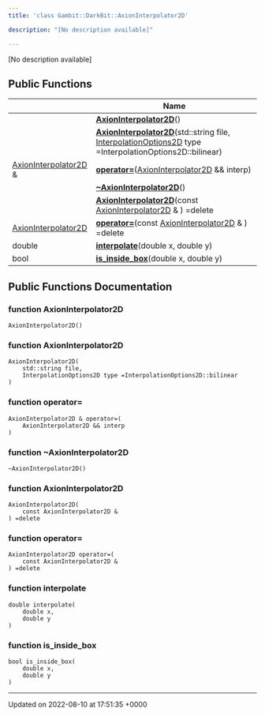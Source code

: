 ```yaml
---
title: 'class Gambit::DarkBit::AxionInterpolator2D'

description: "[No description available]"

---
```









[No description available]

## Public Functions

|                | Name           |
| -------------- | -------------- |
| | **[AxionInterpolator2D](/documentation/code/gambit_2-2/classes/classgambit_1_1darkbit_1_1axioninterpolator2d/#function-axioninterpolator2d)**() |
| | **[AxionInterpolator2D](/documentation/code/gambit_2-2/classes/classgambit_1_1darkbit_1_1axioninterpolator2d/#function-axioninterpolator2d)**(std::string file, [InterpolationOptions2D](/documentation/code/gambit_2-2/namespaces/namespacegambit_1_1darkbit/#enum-interpolationoptions2d) type =InterpolationOptions2D::bilinear) |
| [AxionInterpolator2D](/documentation/code/gambit_2-2/classes/classgambit_1_1darkbit_1_1axioninterpolator2d/) & | **[operator=](/documentation/code/gambit_2-2/classes/classgambit_1_1darkbit_1_1axioninterpolator2d/#function-operator=)**([AxionInterpolator2D](/documentation/code/gambit_2-2/classes/classgambit_1_1darkbit_1_1axioninterpolator2d/) && interp) |
| | **[~AxionInterpolator2D](/documentation/code/gambit_2-2/classes/classgambit_1_1darkbit_1_1axioninterpolator2d/#function-~axioninterpolator2d)**() |
| | **[AxionInterpolator2D](/documentation/code/gambit_2-2/classes/classgambit_1_1darkbit_1_1axioninterpolator2d/#function-axioninterpolator2d)**(const [AxionInterpolator2D](/documentation/code/gambit_2-2/classes/classgambit_1_1darkbit_1_1axioninterpolator2d/) & ) =delete |
| [AxionInterpolator2D](/documentation/code/gambit_2-2/classes/classgambit_1_1darkbit_1_1axioninterpolator2d/) | **[operator=](/documentation/code/gambit_2-2/classes/classgambit_1_1darkbit_1_1axioninterpolator2d/#function-operator=)**(const [AxionInterpolator2D](/documentation/code/gambit_2-2/classes/classgambit_1_1darkbit_1_1axioninterpolator2d/) & ) =delete |
| double | **[interpolate](/documentation/code/gambit_2-2/classes/classgambit_1_1darkbit_1_1axioninterpolator2d/#function-interpolate)**(double x, double y) |
| bool | **[is_inside_box](/documentation/code/gambit_2-2/classes/classgambit_1_1darkbit_1_1axioninterpolator2d/#function-is-inside-box)**(double x, double y) |

## Public Functions Documentation

### function AxionInterpolator2D

```
AxionInterpolator2D()
```


### function AxionInterpolator2D

```
AxionInterpolator2D(
    std::string file,
    InterpolationOptions2D type =InterpolationOptions2D::bilinear
)
```


### function operator=

```
AxionInterpolator2D & operator=(
    AxionInterpolator2D && interp
)
```


### function ~AxionInterpolator2D

```
~AxionInterpolator2D()
```


### function AxionInterpolator2D

```
AxionInterpolator2D(
    const AxionInterpolator2D & 
) =delete
```


### function operator=

```
AxionInterpolator2D operator=(
    const AxionInterpolator2D & 
) =delete
```


### function interpolate

```
double interpolate(
    double x,
    double y
)
```


### function is_inside_box

```
bool is_inside_box(
    double x,
    double y
)
```


-------------------------------

Updated on 2022-08-10 at 17:51:35 +0000